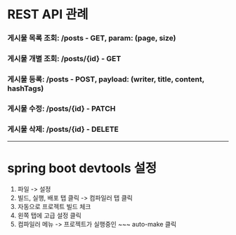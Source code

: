 
# REST API 관례
### 게시물 목록 조회: /posts            - GET, param: (page, size)
### 게시물 개별 조회: /posts/{id}       - GET
### 게시물 등록:     /posts            - POST, payload: (writer, title, content, hashTags)
### 게시물 수정:     /posts/{id}       - PATCH
### 게시물 삭제:     /posts/{id}       - DELETE


---
# spring boot devtools 설정

1. 파일 -> 설정
2. 빌드, 실행, 배포 탭 클릭 -> 컴파일러 탭 클릭
3. 자동으로 프로젝트 빌드 체크
4. 왼쪽 탭에 고급 설정 클릭
5. 컴파일러 메뉴 -> 프로젝트가 실행중인 ~~~ auto-make 클릭